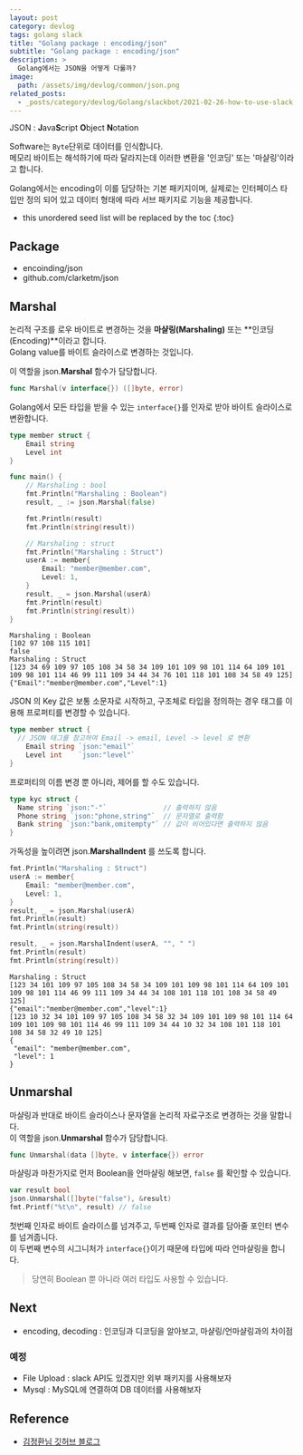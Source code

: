 ```yaml
---
layout: post
category: devlog
tags: golang slack
title: "Golang package : encoding/json"
subtitle: "Golang package : encoding/json"
description: >
  Golang에서는 JSON을 어떻게 다룰까?
image:
  path: /assets/img/devlog/common/json.png
related_posts:
  - _posts/category/devlog/Golang/slackbot/2021-02-26-how-to-use-slack.md
---
```

JSON : **J**ava**S**cript **O**bject **N**otation <br>

Software는 `Byte`단위로 데이터를 인식합니다.<br>
메모리 바이트는 해석하기에 따라 달라지는데 이러한 변환을 '인코딩' 또는 '마샬링'이라고 합니다.

Golang에서는 encoding이 이를 담당하는 기본 패키지이며, 실제로는 인터페이스 타입만 정의 되어 있고 데이터 형태에 따라 서브 패키지로 기능을 제공합니다.

<!--more-->

* this unordered seed list will be replaced by the toc
{:toc}


## Package
* encoinding/json
* github.com/clarketm/json

## Marshal
논리적 구조를 로우 바이트로 변경하는 것을 **마샬링(Marshaling)** 또는 **인코딩(Encoding)**이라고 합니다.<br>
Golang value를 바이트 슬라이스로 변경하는 것입니다.

이 역할을 json.**Marshal** 함수가 담당합니다.

```go
func Marshal(v interface{}) ([]byte, error)
```

Golang에서 모든 타입을 받을 수 있는 `interface{}`를 인자로 받아 바이트 슬라이스로 변환합니다.

```go
type member struct {
	Email string
	Level int
}

func main() {
	// Marshaling : bool
	fmt.Println("Marshaling : Boolean")
	result, _ := json.Marshal(false)

	fmt.Println(result)
	fmt.Println(string(result))

	// Marshaling : struct
	fmt.Println("Marshaling : Struct")
	userA := member{
		Email: "member@member.com",
		Level: 1,
	}
	result, _ = json.Marshal(userA)
	fmt.Println(result)
	fmt.Println(string(result))
}
```

```shell
Marshaling : Boolean
[102 97 108 115 101]
false
Marshaling : Struct
[123 34 69 109 97 105 108 34 58 34 109 101 109 98 101 114 64 109 101 109 98 101 114 46 99 111 109 34 44 34 76 101 118 101 108 34 58 49 125]
{"Email":"member@member.com","Level":1}
```

JSON 의 Key 값은 보통 소문자로 시작하고, 구조체로 타입을 정의하는 경우 태그를 이용해 프로퍼티를 변경할 수 있습니다.
```go
type member struct {
  // JSON 태그를 참고하여 Email -> email, Level -> level 로 변환
	Email string `json:"email"`
	Level int    `json:"level"`
}
```

프로퍼티의 이름 변경 뿐 아니라, 제어를 할 수도 있습니다.
```go
type kyc struct {
  Name string `json:"-"`              // 출력하지 않음
  Phone string `json:"phone,string"`  // 문자열로 출력함
  Bank string `json:"bank,omitempty"` // 값이 비어있다면 출력하지 않음
}
```

가독성을 높이려면 json.**MarshalIndent** 를 쓰도록 합니다.
```go
fmt.Println("Marshaling : Struct")
userA := member{
	Email: "member@member.com",
	Level: 1,
}
result, _ = json.Marshal(userA)
fmt.Println(result)
fmt.Println(string(result))

result, _ = json.MarshalIndent(userA, "", " ")
fmt.Println(result)
fmt.Println(string(result))
```

```shell
Marshaling : Struct
[123 34 101 109 97 105 108 34 58 34 109 101 109 98 101 114 64 109 101 109 98 101 114 46 99 111 109 34 44 34 108 101 118 101 108 34 58 49 125]
{"email":"member@member.com","level":1}
[123 10 32 34 101 109 97 105 108 34 58 32 34 109 101 109 98 101 114 64 109 101 109 98 101 114 46 99 111 109 34 44 10 32 34 108 101 118 101 108 34 58 32 49 10 125]
{
 "email": "member@member.com",
 "level": 1
}
```

## Unmarshal
마샬링과 반대로 바이트 슬라이스나 문자열을 논리적 자료구조로 변경하는 것을 말합니다.<br>
이 역할을 json.**Unmarshal** 함수가 담당합니다.

```go
func Unmarshal(data []byte, v interface{}) error
```

마샬링과 마찬가지로 먼저 Boolean을 언마샬링 해보면, `false` 를 확인할 수 있습니다.
```go
var result bool
json.Unmarshal([]byte("false"), &result)
fmt.Printf("%t\n", result) // false
```

첫번째 인자로 바이트 슬라이스를 넘겨주고, 두번째 인자로 결과를 담아줄 포인터 변수를 넘겨줍니다.<br>
이 두번째 변수의 시그니처가 `interface{}`이기 때문에 타입에 따라 언마샬링을 합니다.<br>
> 당연히 Boolean 뿐 아니라 여러 타입도 사용할 수 있습니다.

## Next
- encoding, decoding : 인코딩과 디코딩을 알아보고, 마샬링/언마샬링과의 차이점

### 예정
- File Upload : slack API도 있겠지만 외부 패키지를 사용해보자
- Mysql : MySQL에 연결하여 DB 데이터를 사용해보자

## Reference
- [김정환님 깃허브 블로그](https://jeonghwan-kim.github.io/dev/2019/01/18/go-encoding-json.html)